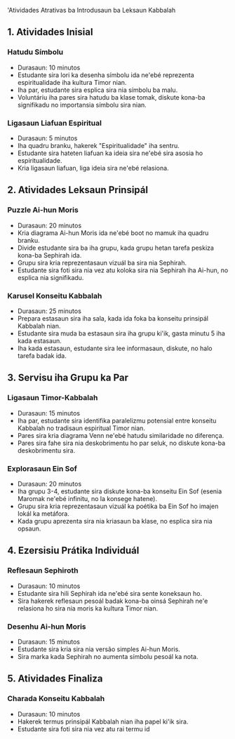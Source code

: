 'Atividades Atrativas ba Introdusaun ba Leksaun Kabbalah

## 1. Atividades Inisial

### Hatudu Símbolu
- Durasaun: 10 minutos
- Estudante sira lori ka desenha símbolu ida ne'ebé reprezenta espiritualidade iha kultura Timor nian.
- Iha par, estudante sira esplica sira nia símbolu ba malu.
- Voluntáriu iha pares sira hatudu ba klase tomak, diskute kona-ba signifikadu no importansia símbolu sira nian.

### Ligasaun Liafuan Espiritual 
- Durasaun: 5 minutos
- Iha quadru branku, hakerek "Espiritualidade" iha sentru.
- Estudante sira hateten liafuan ka ideia sira ne'ebé sira asosia ho espiritualidade.
- Kria ligasaun liafuan, liga ideia sira ne'ebé relasiona.

## 2. Atividades Leksaun Prinsipál

### Puzzle Ai-hun Moris
- Durasaun: 20 minutos
- Kria diagrama Ai-hun Moris ida ne'ebé boot no mamuk iha quadru branku.
- Divide estudante sira ba iha grupu, kada grupu hetan tarefa peskiza kona-ba Sephirah ida.
- Grupu sira kria reprezentasaun vizuál ba sira nia Sephirah.
- Estudante sira foti sira nia vez atu koloka sira nia Sephirah iha Ai-hun, no esplica nia signifikadu.

### Karusel Konseitu Kabbalah
- Durasaun: 25 minutos
- Prepara estasaun sira iha sala, kada ida foka ba konseitu prinsipál Kabbalah nian.
- Estudante sira muda ba estasaun sira iha grupu ki'ik, gasta minutu 5 iha kada estasaun.
- Iha kada estasaun, estudante sira lee informasaun, diskute, no halo tarefa badak ida.

## 3. Servisu iha Grupu ka Par

### Ligasaun Timor-Kabbalah
- Durasaun: 15 minutos
- Iha par, estudante sira identifika paralelizmu potensial entre konseitu Kabbalah no tradisaun espiritual Timor nian.
- Pares sira kria diagrama Venn ne'ebé hatudu similaridade no diferença.
- Pares sira fahe sira nia deskobrimentu ho par seluk, no diskute kona-ba deskobrimentu sira.

### Explorasaun Ein Sof
- Durasaun: 20 minutos
- Iha grupu 3-4, estudante sira diskute kona-ba konseitu Ein Sof (esenia Maromak ne'ebé infinitu, no la konsege hatene).
- Grupu sira kria reprezentasaun vizuál ka poétika ba Ein Sof ho imajen lokál ka metáfora.
- Kada grupu aprezenta sira nia kriasaun ba klase, no esplica sira nia opsaun.

## 4. Ezersisiu Prátika Individuál

### Reflesaun Sephiroth
- Durasaun: 10 minutos
- Estudante sira hili Sephirah ida ne'ebé sira sente koneksaun ho.
- Sira hakerek reflesaun pesoál badak kona-ba oinsá Sephirah ne'e relasiona ho sira nia moris ka kultura Timor nian.

### Desenhu Ai-hun Moris
- Durasaun: 15 minutos
- Estudante sira kria sira nia versão simples Ai-hun Moris.
- Sira marka kada Sephirah no aumenta símbolu pesoál ka nota.

## 5. Atividades Finaliza

### Charada Konseitu Kabbalah
- Durasaun: 10 minutos
- Hakerek termus prinsipál Kabbalah nian iha papel ki'ik sira.
- Estudante sira foti sira nia vez atu rai termu id